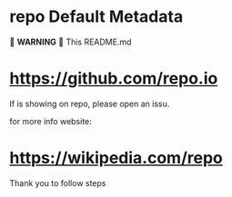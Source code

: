 # repo Default Metadata

:rotating_light: **WARNING** :rotating_light: This README.md 
 
# https://github.com/repo.io
 
If is showing on repo, please open an issu.

for more info website:

# https://wikipedia.com/repo

Thank you to follow steps

